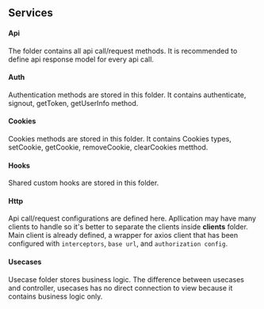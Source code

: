 ## Services

#### Api

The folder contains all api call/request methods. It is recommended to define api response model for every api call.

#### Auth

Authentication methods are stored in this folder. It contains authenticate, signout, getToken, getUserInfo method.

#### Cookies

Cookies methods are stored in this folder. It contains Cookies types, setCookie, getCookie, removeCookie, clearCookies metthod.

#### Hooks

Shared custom hooks are stored in this folder.

#### Http

Api call/request configurations are defined here. Apllication may have many clients to handle so it's better to separate the clients inside **clients** folder.
Main client is already defined, a wrapper for axios client that has been configured with `interceptors`, `base url`, and `authorization config`.

#### Usecases

Usecase folder stores business logic. The difference between usecases and controller, usecases has no direct connection to view because it contains business logic only.
